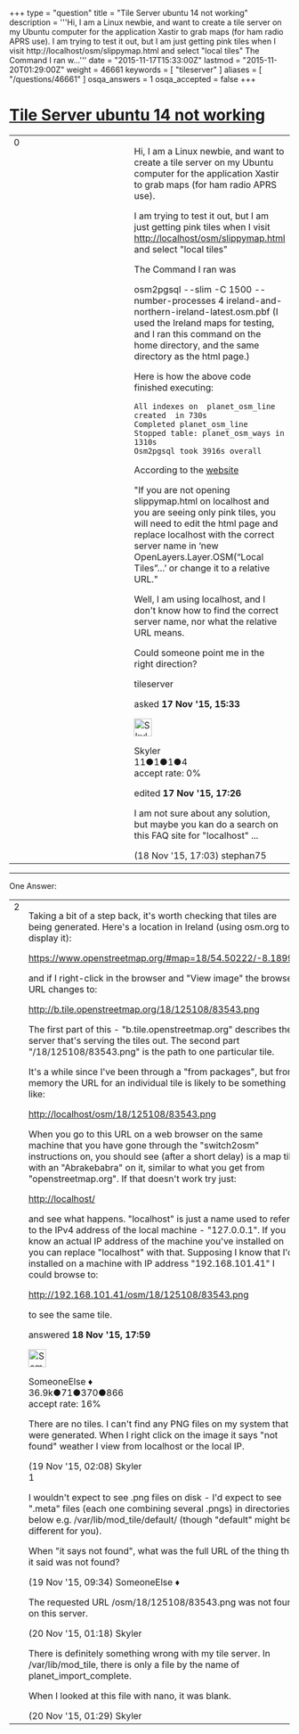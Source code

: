 +++
type = "question"
title = "Tile Server ubuntu 14 not working"
description = '''Hi, I am a Linux newbie, and want to create a tile server on my Ubuntu computer for the application Xastir to grab maps (for ham radio APRS use). I am trying to test it out, but I am just getting pink tiles when I visit http://localhost/osm/slippymap.html and select &quot;local tiles&quot; The Command I ran w...'''
date = "2015-11-17T15:33:00Z"
lastmod = "2015-11-20T01:29:00Z"
weight = 46661
keywords = [ "tileserver" ]
aliases = [ "/questions/46661" ]
osqa_answers = 1
osqa_accepted = false
+++

<div class="headNormal">

# [Tile Server ubuntu 14 not working](/questions/46661/tile-server-ubuntu-14-not-working)

</div>

<div id="main-body">

<div id="askform">

<table id="question-table" style="width:100%;">
<colgroup>
<col style="width: 50%" />
<col style="width: 50%" />
</colgroup>
<tbody>
<tr>
<td style="width: 30px; vertical-align: top"><div class="vote-buttons">
<span id="post-46661-upvote" class="ajax-command post-vote up" rel="nofollow" title="I like this post (click again to cancel)"> </span>
<div id="post-46661-score" class="post-score" title="current number of votes">
0
</div>
<span id="post-46661-downvote" class="ajax-command post-vote down" rel="nofollow" title="I dont like this post (click again to cancel)"> </span> <span id="favorite-mark" class="ajax-command favorite-mark" rel="nofollow" title="mark/unmark this question as favorite (click again to cancel)"> </span>
<div id="favorite-count" class="favorite-count">
&#10;</div>
</div></td>
<td><div id="item-right">
<div class="question-body">
<p>Hi, I am a Linux newbie, and want to create a tile server on my Ubuntu computer for the application Xastir to grab maps (for ham radio APRS use).</p>
<p>I am trying to test it out, but I am just getting pink tiles when I visit <a href="http://localhost/osm/slippymap.html">http://localhost/osm/slippymap.html</a> and select "local tiles"</p>
<p>The Command I ran was</p>
<p>osm2pgsql --slim -C 1500 --number-processes 4 ireland-and-northern-ireland-latest.osm.pbf (I used the Ireland maps for testing, and I ran this command on the home directory, and the same directory as the html page.)</p>
<p>Here is how the above code finished executing:</p>
<pre><code>All indexes on  planet_osm_line created  in 730s
Completed planet_osm_line
Stopped table: planet_osm_ways in 1310s
Osm2pgsql took 3916s overall</code></pre>
<p>According to the <a href="https://switch2osm.org/serving-tiles/building-a-tile-server-from-packages/">website</a></p>
<p>"If you are not opening slippymap.html on localhost and you are seeing only pink tiles, you will need to edit the html page and replace localhost with the correct server name in ‘new OpenLayers.Layer.OSM(“Local Tiles”…’ or change it to a relative URL."</p>
<p>Well, I am using localhost, and I don't know how to find the correct server name, nor what the relative URL means.</p>
<p>Could someone point me in the right direction?</p>
</div>
<div id="question-tags" class="tags-container tags">
<span class="post-tag tag-link-tileserver" rel="tag" title="see questions tagged &#39;tileserver&#39;">tileserver</span>
</div>
<div id="question-controls" class="post-controls">
&#10;</div>
<div class="post-update-info-container">
<div class="post-update-info post-update-info-user">
<p>asked <strong>17 Nov '15, 15:33</strong></p>
<img src="https://secure.gravatar.com/avatar/b5d7e5fcef098b8ba280914b5ea846de?s=32&amp;d=identicon&amp;r=g" class="gravatar" width="32" height="32" alt="Skyler&#39;s gravatar image" />
<p><span>Skyler</span><br />
<span class="score" title="11 reputation points">11</span><span title="1 badges"><span class="badge1">●</span><span class="badgecount">1</span></span><span title="1 badges"><span class="silver">●</span><span class="badgecount">1</span></span><span title="4 badges"><span class="bronze">●</span><span class="badgecount">4</span></span><br />
<span class="accept_rate" title="Rate of the user&#39;s accepted answers">accept rate:</span> <span title="Skyler has no accepted answers">0%</span></p>
</div>
<div class="post-update-info post-update-info-edited">
<p><span> edited <strong>17 Nov '15, 17:26</strong> </span></p>
</div>
</div>
<div id="comments-container-46661" class="comments-container">
<span id="46682"></span>
<div id="comment-46682" class="comment">
<div id="post-46682-score" class="comment-score">
&#10;</div>
<div class="comment-text">
<p>I am not sure about any solution, but maybe you kan do a search on this FAQ site for "localhost" ...</p>
</div>
<div id="comment-46682-info" class="comment-info">
<span class="comment-age">(18 Nov '15, 17:03)</span> <span class="comment-user userinfo">stephan75</span>
</div>
</div>
</div>
<div id="comment-tools-46661" class="comment-tools">
&#10;</div>
<div class="clear">
&#10;</div>
<div id="comment-46661-form-container" class="comment-form-container">
&#10;</div>
<div class="clear">
&#10;</div>
</div></td>
</tr>
</tbody>
</table>

------------------------------------------------------------------------

<div class="tabBar">

<span id="sort-top"></span>

<div class="headQuestions">

One Answer:

</div>

</div>

<span id="46683"></span>

<div id="answer-container-46683" class="answer">

<table style="width:100%;">
<colgroup>
<col style="width: 50%" />
<col style="width: 50%" />
</colgroup>
<tbody>
<tr>
<td style="width: 30px; vertical-align: top"><div class="vote-buttons">
<span id="post-46683-upvote" class="ajax-command post-vote up" rel="nofollow" title="I like this post (click again to cancel)"> </span>
<div id="post-46683-score" class="post-score" title="current number of votes">
2
</div>
<span id="post-46683-downvote" class="ajax-command post-vote down" rel="nofollow" title="I dont like this post (click again to cancel)"> </span>
</div></td>
<td><div class="item-right">
<div class="answer-body">
<p>Taking a bit of a step back, it's worth checking that tiles are being generated. Here's a location in Ireland (using osm.org to display it):</p>
<p><a href="https://www.openstreetmap.org/#map=18/54.50222/-8.18998">https://www.openstreetmap.org/#map=18/54.50222/-8.18998</a></p>
<p>and if I right-click in the browser and "View image" the browser URL changes to:</p>
<p><a href="http://b.tile.openstreetmap.org/18/125108/83543.png">http://b.tile.openstreetmap.org/18/125108/83543.png</a></p>
<p>The first part of this - "b.tile.openstreetmap.org" describes the server that's serving the tiles out. The second part "/18/125108/83543.png" is the path to one particular tile.</p>
<p>It's a while since I've been through a "from packages", but from memory the URL for an individual tile is likely to be something like:</p>
<p><a href="http://localhost/osm/18/125108/83543.png">http://localhost/osm/18/125108/83543.png</a></p>
<p>When you go to this URL on a web browser on the same machine that you have gone through the "switch2osm" instructions on, you should see (after a short delay) is a map tile with an "Abrakebabra" on it, similar to what you get from "openstreetmap.org". If that doesn't work try just:</p>
<p><a href="http://localhost/">http://localhost/</a></p>
<p>and see what happens. "localhost" is just a name used to refer to the IPv4 address of the local machine - "127.0.0.1". If you know an actual IP address of the machine you've installed on you can replace "localhost" with that. Supposing I know that I'd installed on a machine with IP address "192.168.101.41" I could browse to:</p>
<p><a href="http://192.168.101.41/osm/18/125108/83543.png">http://192.168.101.41/osm/18/125108/83543.png</a></p>
<p>to see the same tile.</p>
</div>
<div class="answer-controls post-controls">
&#10;</div>
<div class="post-update-info-container">
<div class="post-update-info post-update-info-user">
<p>answered <strong>18 Nov '15, 17:59</strong></p>
<img src="https://secure.gravatar.com/avatar/0bf1aa22f7f5e045b0eb8beb79fe7907?s=32&amp;d=identicon&amp;r=g" class="gravatar" width="32" height="32" alt="SomeoneElse&#39;s gravatar image" />
<p><span>SomeoneElse ♦</span><br />
<span class="score" title="36866 reputation points"><span>36.9k</span></span><span title="71 badges"><span class="badge1">●</span><span class="badgecount">71</span></span><span title="370 badges"><span class="silver">●</span><span class="badgecount">370</span></span><span title="866 badges"><span class="bronze">●</span><span class="badgecount">866</span></span><br />
<span class="accept_rate" title="Rate of the user&#39;s accepted answers">accept rate:</span> <span title="SomeoneElse has 228 accepted answers">16%</span></p>
</div>
</div>
<div id="comments-container-46683" class="comments-container">
<span id="46694"></span>
<div id="comment-46694" class="comment">
<div id="post-46694-score" class="comment-score">
&#10;</div>
<div class="comment-text">
<p>There are no tiles. I can't find any PNG files on my system that were generated. When I right click on the image it says "not found" weather I view from localhost or the local IP.</p>
</div>
<div id="comment-46694-info" class="comment-info">
<span class="comment-age">(19 Nov '15, 02:08)</span> <span class="comment-user userinfo">Skyler</span>
</div>
</div>
<span id="46707"></span>
<div id="comment-46707" class="comment">
<div id="post-46707-score" class="comment-score">
1
</div>
<div class="comment-text">
<p>I wouldn't expect to see .png files on disk - I'd expect to see ".meta" files (each one combining several .pngs) in directories below e.g. /var/lib/mod_tile/default/ (though "default" might be different for you).</p>
<p>When "it says not found", what was the full URL of the thing that it said was not found?</p>
</div>
<div id="comment-46707-info" class="comment-info">
<span class="comment-age">(19 Nov '15, 09:34)</span> <span class="comment-user userinfo">SomeoneElse ♦</span>
</div>
</div>
<span id="46731"></span>
<div id="comment-46731" class="comment">
<div id="post-46731-score" class="comment-score">
&#10;</div>
<div class="comment-text">
<p>The requested URL /osm/18/125108/83543.png was not found on this server.</p>
</div>
<div id="comment-46731-info" class="comment-info">
<span class="comment-age">(20 Nov '15, 01:18)</span> <span class="comment-user userinfo">Skyler</span>
</div>
</div>
<span id="46732"></span>
<div id="comment-46732" class="comment">
<div id="post-46732-score" class="comment-score">
&#10;</div>
<div class="comment-text">
<p>There is definitely something wrong with my tile server. In /var/lib/mod_tile, there is only a file by the name of planet_import_complete.</p>
<p>When I looked at this file with nano, it was blank.</p>
</div>
<div id="comment-46732-info" class="comment-info">
<span class="comment-age">(20 Nov '15, 01:29)</span> <span class="comment-user userinfo">Skyler</span>
</div>
</div>
</div>
<div id="comment-tools-46683" class="comment-tools">
&#10;</div>
<div class="clear">
&#10;</div>
<div id="comment-46683-form-container" class="comment-form-container">
&#10;</div>
<div class="clear">
&#10;</div>
</div></td>
</tr>
</tbody>
</table>

</div>

<div class="paginator-container-left">

</div>

</div>

</div>

